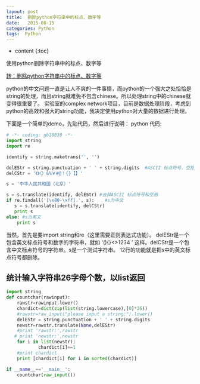 ```yaml
---
layout: post
title:  删除python字符串中的标点、数字等
date:   2015-08-15
categories: Python
tags:  Python
---
```


* content
{:toc}


使用python删除字符串中的标点、数字等






[转：删除python字符串中的标点、数字等](http://blog.sina.com.cn/s/blog_860bad7b0100zcib.html)

python的中文问题一直是让人不爽的一件事情，而python的一个强大之处恰恰是string的处理，而且string就难免不包含chinese。所以处理string中的chinese就变得很重要了。
实验室的complex network项目，目前是数据处理阶段，考虑到python的高效和强大的string功能，我决定使用python对大量的数据进行处理。

下面是一个简单的demo，先贴代码，然后进行说明：
python 代码:

```python
# -*- coding: gb18030 -*-   
import string  
import re  

identify = string.maketrans('', '')   

delEStr = string.punctuation + ' ' + string.digits  #ASCII 标点符号，空格和数字   
delCStr = '《》（）&%￥#@！{}【】'   

s = '中华人民共和国（北京）'   

s = s.translate(identify, delEStr) #去掉ASCII 标点符号和空格   
if re.findall('[\x80-\xff].', s):    #s为中文   
   s = s.translate(identify, delCStr)   
   print s   
else: #s为英文   
    print s  
```

当然，首先是要import string和re（这里需要正则表达式功能）。
delEStr是一个包含英文标点符号和数字的字符串，就如 '(){}<>1234 ' 这样。delCStr是一个包含中文标点符号的字符串。s是一个测试字符串。
12行的功能就是把s中的英文标点符号都删除。


## 统计输入字符串26字母个数，以list返回

```python
import string
def countchar(rawinput):
    rawstr=rawinput.lower()
    chardict=dict(zip(list(string.lowercase),[0]*26))
    #rawstr=raw_input("please input a string:").lower()
    delEStr = string.punctuation + ' ' + string.digits
    newstr=rawstr.translate(None,delEStr)
    #print 'rawstr:',rawstr
   # print 'newstr:',newstr
    for i in list(newstr):
            chardict[i]+=1
    #print chardict
    print [chardict[i] for i in sorted(chardict)]

if __name__=='__main__':
    countchar(raw_input())
```
